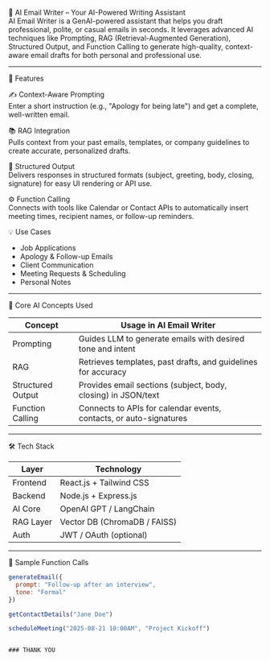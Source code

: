 📧 AI Email Writer – Your AI-Powered Writing Assistant  
AI Email Writer is a GenAI-powered assistant that helps you draft professional, polite, or casual emails in seconds. It leverages advanced AI techniques like Prompting, RAG (Retrieval-Augmented Generation), Structured Output, and Function Calling to generate high-quality, context-aware email drafts for both personal and professional use.

---

🚀 Features  

✍️ Context-Aware Prompting  
Enter a short instruction (e.g., "Apology for being late") and get a complete, well-written email.  

📚 RAG Integration  
Pulls context from your past emails, templates, or company guidelines to create accurate, personalized drafts.  

🧾 Structured Output  
Delivers responses in structured formats (subject, greeting, body, closing, signature) for easy UI rendering or API use.  

⚙️ Function Calling  
Connects with tools like Calendar or Contact APIs to automatically insert meeting times, recipient names, or follow-up reminders.  

💡 Use Cases  
- Job Applications  
- Apology & Follow-up Emails  
- Client Communication  
- Meeting Requests & Scheduling  
- Personal Notes  

---

🧠 Core AI Concepts Used  

| Concept            | Usage in AI Email Writer |
|--------------------|---------------------------|
| Prompting          | Guides LLM to generate emails with desired tone and intent |
| RAG                | Retrieves templates, past drafts, and guidelines for accuracy |
| Structured Output  | Provides email sections (subject, body, closing) in JSON/text |
| Function Calling   | Connects to APIs for calendar events, contacts, or auto-signatures |

---

🛠️ Tech Stack  

| Layer       | Technology |
|-------------|------------|
| Frontend    | React.js + Tailwind CSS |
| Backend     | Node.js + Express.js |
| AI Core     | OpenAI GPT / LangChain |
| RAG Layer   | Vector DB (ChromaDB / FAISS) |
| Auth        | JWT / OAuth (optional) |

---

🔧 Sample Function Calls  

```js
generateEmail({
  prompt: "Follow-up after an interview",
  tone: "Formal"
})

getContactDetails("Jane Doe")

scheduleMeeting("2025-08-21 10:00AM", "Project Kickoff")


### THANK YOU 
